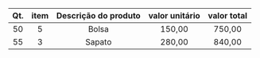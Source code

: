 |Qt.|item|Descrição do produto|valor unitário|valor total|
|:--:|:--:|:--:|:--:|:--:
|50|5|Bolsa|150,00|750,00|
|55|3|Sapato|280,00|840,00
